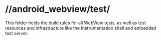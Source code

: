 # //android\_webview/test/

This folder holds the build rules for all WebView tests, as well as test
resources and infrastructure like the Instrumentation shell and embedded test
server.
